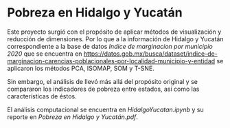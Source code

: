 # Pobreza en Hidalgo y Yucatán

Este proyecto surgió con el propósito de aplicar métodos de visualización y reducción de dimensiones.
Por lo que a la información de Hidalgo y Yucatán correspondiente a la base de datos _Indice de marginacion por municipio 2020_ que se encuentra en 
https://datos.gob.mx/busca/dataset/indice-de-marginacion-carencias-poblacionales-por-localidad-municipio-y-entidad se aplicaron los métodos PCA, ISOMAP, SOM y T-SNE.

Sin embargo, el análisis de llevó más allá del propósito original y se compararon los indicadores de pobreza entre estados, así como las características de éstos.

El análisis computacional se encuentra en _HidalgoYucatan.ipynb_ y su reporte en _Pobreza en Hidalgo y Yucatán.pdf_.
